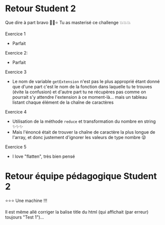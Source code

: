 # Retour Student 2

Que dire à part bravo 💪👏⭐️ Tu as masterisé ce challenge 💥💥💥

Exercice 1
- Parfait

Exercice 2:
- Parfait

Exercice 3
- Le nom de variable `getExtension` n'est pas le plus approprié étant donné que d'une part c'est le nom de la fonction dans laquelle tu te trouves (évite la confusion) et d'autre part tu ne récupères pas comme on pourrait s'y attendre l'extension à ce moment-là... mais un tableau listant chaque élément de la chaîne de caractères

Exercice 4
- Utilisation de la méthode `reduce` et transformation du nombre en string ✨✨✨
- Mais l'énoncé était de trouver la chaîne de caractère la plus longue de l'array, et donc justement d'ignorer les valeurs de type nombre 😜

Exercice 5
- I love "flatten", très bien pensé

# Retour équipe pédagogique Student 2

⭐️⭐️⭐️ Une machine !!!

Il est même allé corriger la balise title du html (qui affichait (par erreur) toujours "Test 1")...
